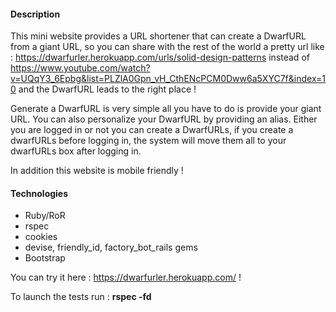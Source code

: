 #### Description
This mini website provides a URL shortener that can create a DwarfURL from a giant URL, so you can share with the rest of the world a pretty url like : https://dwarfurler.herokuapp.com/urls/solid-design-patterns instead of https://www.youtube.com/watch?v=UQqY3_6Epbg&list=PLZlA0Gpn_vH_CthENcPCM0Dww6a5XYC7f&index=10 and the DwarfURL leads to the right place !

Generate a DwarfURL is very simple all you have to do is provide your giant URL. You can also personalize your DwarfURL by providing an alias. Either you are logged in or not you can create a DwarfURLs, if you create a dwarfURLs before logging in, the system will move them all to your dwarfURLs box after logging in.

In addition this website is mobile friendly !

#### Technologies
- Ruby/RoR
- rspec
- cookies
- devise, friendly_id, factory_bot_rails gems
- Bootstrap

You can try it here : https://dwarfurler.herokuapp.com/ !

To launch the tests run : **rspec -fd**
